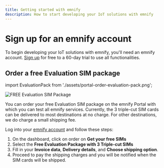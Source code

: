 ```yaml
---
title: Getting started with emnify
description: How to start developing your IoT solutions with emnify
---
```

# Sign up for an emnify account

To begin developing your IoT solutions with emnify, you'll need an emnify account.
[Sign up](https://portal.emnify.com/sign/up) for free to a 60-day trial to use all functionalities.

## Order a free Evaluation SIM package

import EvaluationPack from './assets/portal-order-evaluation-pack.png';

<div class="medium-zoom-image">
  <img src={EvaluationPack} style={{width:1031}} alt="FREE Evaluation SIM Package" />
</div>

You can order your free Evaluation SIM package on the emnify Portal with which you can test all emnify services.
Currently, the 3 triple-cut SIM cards can be delivered to most destinations at no charge.
For other destinations, we do charge a small shipping fee.

Log into your [emnify account](https://portal.emnify.com) and follow these steps:

1. On the dashboard, click on order on **Get your free SIMs**
1. Select the **Free Evaluation Package with 3 Triple-cut SIMs**
1. Fill in your **Invoice data**, **Delivery details**, and **Choose shipping option**.
1. Proceed to pay the shipping charges and you will be notified when the SIM cards will be shipped.